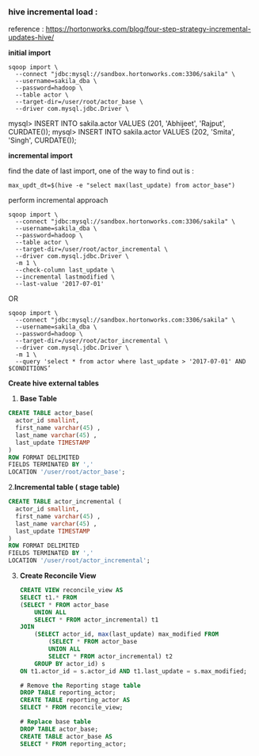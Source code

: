 ### hive incremental load : 

reference : https://hortonworks.com/blog/four-step-strategy-incremental-updates-hive/

**initial import**

```shell
sqoop import \
  --connect "jdbc:mysql://sandbox.hortonworks.com:3306/sakila" \
  --username=sakila_dba \
  --password=hadoop \
  --table actor \
  --target-dir=/user/root/actor_base \
  --driver com.mysql.jdbc.Driver \
```

mysql> INSERT INTO sakila.actor VALUES (201, 'Abhijeet', 'Rajput', CURDATE());
mysql> INSERT INTO sakila.actor VALUES (202, 'Smita', 'Singh', CURDATE());

**incremental import** 

find the date of last import, one of the way to find out is : 

```shell
max_updt_dt=$(hive -e "select max(last_update) from actor_base")
```

perform incremental approach

```shell
sqoop import \
  --connect "jdbc:mysql://sandbox.hortonworks.com:3306/sakila" \
  --username=sakila_dba \
  --password=hadoop \
  --table actor \
  --target-dir=/user/root/actor_incremental \
  --driver com.mysql.jdbc.Driver \
  -m 1 \
  --check-column last_update \
  --incremental lastmodified \
  --last-value '2017-07-01'
```

  OR 

```shell
sqoop import \
  --connect "jdbc:mysql://sandbox.hortonworks.com:3306/sakila" \
  --username=sakila_dba \
  --password=hadoop \
  --target-dir=/user/root/actor_incremental \
  --driver com.mysql.jdbc.Driver \
  -m 1 \
  --query 'select * from actor where last_update > '2017-07-01' AND $CONDITIONS’
```

**Create hive external tables**

1. **Base Table**

```sql
CREATE TABLE actor_base(
  actor_id smallint,
  first_name varchar(45) ,
  last_name varchar(45) ,
  last_update TIMESTAMP
)
ROW FORMAT DELIMITED
FIELDS TERMINATED BY ','
LOCATION '/user/root/actor_base';  
```

2.**Incremental table ( stage table)**

```sql
CREATE TABLE actor_incremental (
  actor_id smallint,
  first_name varchar(45) ,
  last_name varchar(45) ,
  last_update TIMESTAMP
)
ROW FORMAT DELIMITED
FIELDS TERMINATED BY ','
LOCATION '/user/root/actor_incremental';  
```

3. **Create Reconcile View**

   ```sql
   CREATE VIEW reconcile_view AS
   SELECT t1.* FROM
   (SELECT * FROM actor_base
       UNION ALL
       SELECT * FROM actor_incremental) t1
   JOIN
       (SELECT actor_id, max(last_update) max_modified FROM
           (SELECT * FROM actor_base
           UNION ALL
           SELECT * FROM actor_incremental) t2
       GROUP BY actor_id) s
   ON t1.actor_id = s.actor_id AND t1.last_update = s.max_modified;

   # Remove the Reporting stage table
   DROP TABLE reporting_actor;
   CREATE TABLE reporting_actor AS
   SELECT * FROM reconcile_view;

   # Replace base table
   DROP TABLE actor_base;
   CREATE TABLE actor_base AS
   SELECT * FROM reporting_actor;
   ```